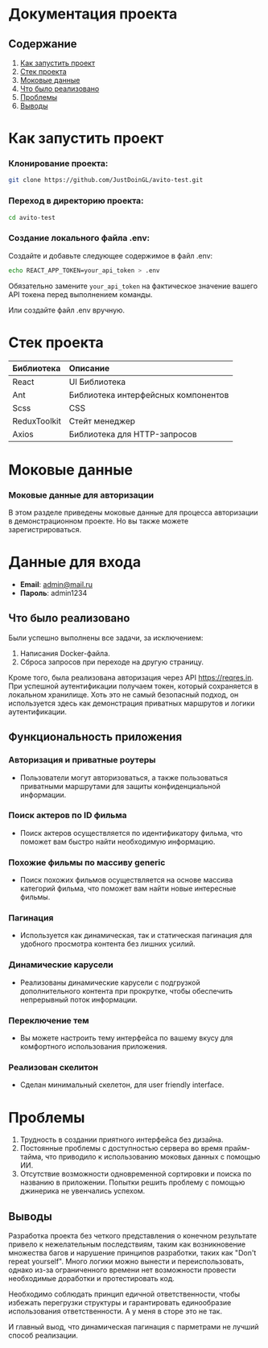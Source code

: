 # Документация проекта

## Содержание
1. [Как запустить проект](#как-запустить-проект)
2. [Стек проекта](#стек-проекта)
3. [Моковые данные](#моковые-данные)
4. [Что было реализовано](#что-было-реализовано)
5. [Проблемы](#проблемы)
6. [Выводы](#выводы)

# Как запустить проект
### Клонирование проекта:

```bash
git clone https://github.com/JustDoinGL/avito-test.git
```

### Переход в директорию проекта:

```bash
cd avito-test
```

### Создание локального файла .env:

Создайте и добавьте следующее содержимое в файл .env:

```bash
echo REACT_APP_TOKEN=your_api_token > .env
```

Обязательно замените `your_api_token` на фактическое значение вашего API токена перед выполнением команды.

Или создайте файл .env вручную.

# Стек проекта

| Библиотека   | Описание                            |
| :----------- | :---------------------------------- |
| React        | UI Библиотека                       |
| Ant          | Библиотека интерфейсных компонентов |
| Scss         | CSS                                 |
| ReduxToolkit | Стейт менеджер                      |
| Axios        | Библиотека для HTTP-запросов        |

# Моковые данные
### Моковые данные для авторизации

В этом разделе приведены моковые данные для процесса авторизации в демонстрационном проекте. Но вы также можете зарегистрироваться.


# Данные для входа
- **Email**: admin@mail.ru
- **Пароль**: admin1234

## Что было реализовано
Были успешно выполнены все задачи, за исключением:
1. Написания Docker-файла.
2. Сброса запросов при переходе на другую страницy.

Кроме того, была реализована авторизация через API https://reqres.in. При успешной аутентификации получаем токен, который сохраняется в локальном хранилище. Хоть это не самый безопасный подход, он используется здесь как демонстрация приватных маршрутов и логики аутентификации.

## Функциональность приложения

### Авторизация и приватные роутеры
- Пользователи могут авторизоваться, а также пользоваться приватными маршрутами для защиты конфиденциальной информации.

### Поиск актеров по ID фильма
- Поиск актеров осуществляется по идентификатору фильма, что поможет вам быстро найти необходимую информацию.

### Похожие фильмы по массиву generic
- Поиск похожих фильмов осуществляется на основе массива категорий фильма, что поможет вам найти новые интересные фильмы.

### Пагинация
- Используется как динамическая, так и статическая пагинация для удобного просмотра контента без лишних усилий.

### Динамические карусели
- Реализованы динамические карусели с подгрузкой дополнительного контента при прокрутке, чтобы обеспечить непрерывный поток информации.

### Переключение тем
- Вы можете настроить тему интерфейса по вашему вкусу для комфортного использования приложения.
  
### Реализован скелитон
- Сделан минимальный скелетон, для user friendly interface.

# Проблемы

1. Трудность в создании приятного интерфейса без дизайна.
2. Постоянные проблемы с доступностью сервера во время прайм-тайма, что приводило к использованию моковых данных с помощью ИИ.
3. Отсутствие возможности одновременной сортировки и поиска по названию в приложении. Попытки решить проблему с помощью джинерика не увенчались успехом.


## Выводы

Разработка проекта без четкого представления о конечном результате привело к нежелательным последствиям, таким как возникновение множества багов и нарушение принципов разработки, таких как "Don't repeat yourself". Много логики можно вынести и переиспользовать, однако из-за ограниченного времени нет возможности провести необходимые доработки и протестировать код.

Необходимо соблюдать принцип едичной ответственности, чтобы избежать перегрузки структуры и гарантировать единообразие использования ответственности. А у меня в сторе это не так.

И главный выод, что динамическая пагинация с парметрами не лучший способ реализации.